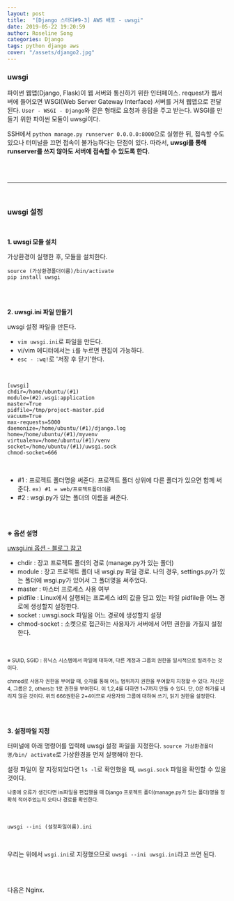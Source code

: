 ```yaml
---
layout: post
title:  "[Django 스터디#9-3] AWS 배포 - uwsgi"
date: 2019-05-22 19:20:59
author: Roseline Song
categories: Django
tags: python django aws
cover: "/assets/django2.jpg"
---
```


### uwsgi

파이썬 웹앱(Django, Flask)이 웹 서버와 통신하기 위한 인터페이스. request가 웹서버에 들어오면 WSGI(Web Server Gateway Interface) 서버를 거쳐 웹앱으로 전달된다. `User - WSGI - Django`와 같은 형태로 요청과 응답을 주고 받는다. WSGI를 만들기 위한 파이썬 모듈이 uwsgi이다. 

SSH에서 `python manage.py runserver 0.0.0.0:8000`으로 실행한 뒤, 접속할 수도 있으나 터미널을 끄면 접속이 불가능하다는 단점이 있다. 따라서, **uwsgi를 통해 runserver를 쓰지 않아도 서버에 접속할 수 있도록 한다.**

<br>
<br>

<hr>

<br>

### uwsgi 설정

<br>

**1. uwsgi 모듈 설치**

가상환경이 실행한 후, 모듈을 설치한다.

```
source (가상환경폴더이름)/bin/activate 
pip install uwsgi
```


<br>
<br>

**2. uwsgi.ini 파일 만들기**

uwsgi 설정 파일을 만든다.

- `vim uwsgi.ini`로 파일을 만든다.
- vi/vim 에디터에서는 `i`를 누르면 편집이 가능하다.
- `esc - :wq!`로 '저장 후 닫기'한다.

<br>

```
[uwsgi]
chdir=/home/ubuntu/(#1)
module=(#2).wsgi:application
master=True
pidfile=/tmp/project-master.pid
vacuum=True
max-requests=5000
daemonize=/home/ubuntu/(#1)/django.log
home=/home/ubuntu/(#1)/myvenv
virtualenv=/home/ubuntu/(#1)/venv
socket=/home/ubuntu/(#1)/uwsgi.sock
chmod-socket=666
```

<br>

- #1 : 프로젝트 폴더명을 써준다. 프로젝트 폴더 상위에 다른 폴더가 있으면 함께 써준다. `ex) #1 = web/프로젝트폴더이름`
- #2 : wsgi.py가 있는 폴더의 이름을 써준다. 

<br>
<br>

**※ 옵션 설명**

[uwsgi.ini 옵션 - 블로그 참고](https://nachwon.github.io/django-deploy-2-wsgi/)

- chdir : 장고 프로젝트 폴더의 경로 (manage.py가 있는 폴더)
- module : 장고 프로젝트 폴더 내 wsgi.py 파일 경로. 나의 경우, settings.py가 있는 폴더에 wsgi.py가 있어서 그 폴더명을 써주었다.
- master : 마스터 프로세스 사용 여부
- pidfile : Linux에서 실행되는 프로세스 id의 값을 담고 있는 파일 pidfile을 어느 경로에 생성할지 설정한다.
- socket : uwsgi.sock 파일을 어느 경로에 생성할지 설정
- chmod-socket : 소켓으로 접근하는 사용자가 서버에서 어떤 권한을 가질지 설정한다. 

<br>

<sub>※ SUID, SGID : 유닉스 시스템에서 파일에 대하여, 다른 계정과 그룹의 권한을 일시적으로 빌려주는 것이다.</sub>

<sub>chmod로 사용자 권한을 부여할 때, 숫자를 통해 어느 범위까지 권한을 부여할지 지정할 수 있다. 자신은 4, 그룹은 2, others는 1로 권한을 부여한다. 이 1,2,4를 더하면 1~7까지 만들 수 있다. 단, 0은 허가를 내리지 않은 것이다. 위의 666권한은 2+4이므로 사용자와 그룹에 대하여 쓰기, 읽기 권한을 설정한다.</sub>

<br>
<br>

**3. 설정파일 지정**

터미널에 아래 명령어를 입력해 uwsgi 설정 파일을 지정한다. `source 가상환경폴더명/bin/ activate`로 가상환경을 먼저 실행해야 한다. 

설정 파일이 잘 지정되었다면 `ls -l`로 확인했을 때, `uwsgi.sock` 파일을 확인할 수 있을 것이다.

<sub>나중에 오류가 생긴다면 ini파일을 편집했을 때 Django 프로젝트 폴더(manage.py가 있는 폴더)명을 정확히 적어주었는지 오타나 경로를 확인한다.</sub>

<br>

```
uwsgi --ini (설정파일이름).ini
```

<br>

우리는 위에서 `wsgi.ini`로 지정했으므로 `uwsgi --ini uwsgi.ini`라고 쓰면 된다. 

<br>
<br>

다음은 Nginx.

<br>
<br>
